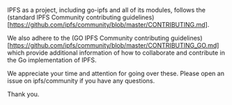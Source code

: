 IPFS as a project, including go-ipfs and all of its modules, follows the (standard IPFS Community contributing guidelines)[https://github.com/ipfs/community/blob/master/CONTRIBUTING.md].

We also adhere to the (GO IPFS Community contributing guidelines)[https://github.com/ipfs/community/blob/master/CONTRIBUTING_GO.md] which provide additional information of how to collaborate and contribute in the Go implementation of IPFS.

We appreciate your time and attention for going over these. Please open an issue on ipfs/community if you have any questions.

Thank you.
